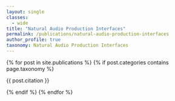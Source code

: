 ```yaml
---
layout: single
classes: 
  - wide
title: "Natural Audio Production Interfaces"
permalink: /publications/natural-audio-production-interfaces
author_profile: true
taxonomy: Natural Audio Production Interfaces
---
```


<section class="taxonomy__section">
{% for post in site.publications %}
  {% if post.categories contains page.taxonomy %}
      <div class="small entries-{{ page.entries_layout | default: 'list' }}">
          <p class="archive__item-excerpt" itemprop="description">
            <a href="{{ post.paperurl }}"><i class="fas fa-fw fa-file-pdf" aria-hidden="true"></i></a>
            <a href="{{ post.permalink }}" style="text-decoration:none;">
            {{ post.citation }} </a>
          </p>
      </div>
  {% endif %}
{% endfor %}
</section>